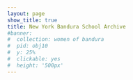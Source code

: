 ```yaml
---
layout: page
show_title: true
title: New York Bandura School Archive
#banner:
#  collection: women of bandura
#  pid: obj10
#  y: 25%
#  clickable: yes
#  height: '500px'
---
```


